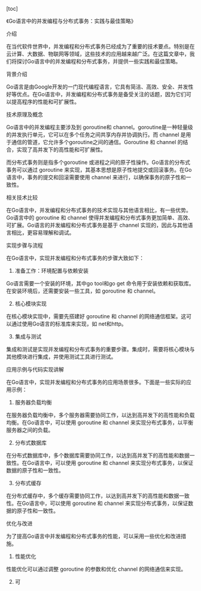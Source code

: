 
[toc]                    
                
                
《Go语言中的并发编程与分布式事务：实践与最佳策略》

介绍

在当代软件世界中，并发编程和分布式事务已经成为了重要的技术要点。特别是在云计算、大数据、物联网等领域，这些技术的应用越来越广泛。在这篇文章中，我们将探讨Go语言中的并发编程和分布式事务，并提供一些实践和最佳策略。

背景介绍

Go语言是由Google开发的一门现代编程语言，它具有简洁、高效、安全、并发性好等优点。在Go语言中，并发编程和分布式事务是备受关注的话题，因为它们可以提高程序的性能和可扩展性。

技术原理及概念

Go语言中的并发编程主要涉及到 goroutine和 channel。goroutine是一种轻量级的并发执行单元，它可以在多个任务之间共享内存并协调执行。而 channel 是用于通信的管道，它允许多个goroutine之间的通信。Goroutine 和 channel 的结合，实现了高并发下的高性能和可扩展性。

而分布式事务则是指多个goroutine 或进程之间的原子性操作。Go语言的分布式事务可以通过 goroutine 来实现，其基本思想是原子性地提交或回滚事务。在Go语言中，事务的提交和回滚需要使用 channel 来进行，以确保事务的原子性和一致性。

相关技术比较

在Go语言中，并发编程和分布式事务的技术实现与其他语言相比，有一些优势。Go语言中的 goroutine 和 channel 使得并发编程和分布式事务更加简单、高效、可扩展。Go语言的并发编程和分布式事务是基于 channel 实现的，因此与其他语言相比，更容易理解和调试。

实现步骤与流程

在Go语言中，实现并发编程和分布式事务的步骤大致如下：

1. 准备工作：环境配置与依赖安装

Go语言需要一个安装的环境，其中go tool和go get 命令用于安装依赖和获取库。在安装环境后，还需要安装一些工具，如 goroutine 和 channel。

2. 核心模块实现

在核心模块实现中，需要先搭建好 goroutine 和 channel 的网络通信框架。这可以通过使用Go语言的标准库来实现，如 net和http。

3. 集成与测试

集成和测试是实现并发编程和分布式事务的重要步骤。集成时，需要将核心模块与其他模块进行集成，并使用测试工具进行测试。

应用示例与代码实现讲解

在Go语言中，实现并发编程和分布式事务的应用场景很多。下面是一些实际的应用示例：

1. 服务器负载均衡

在服务器负载均衡中，多个服务器需要协同工作，以达到高并发下的高性能和负载均衡。在Go语言中，可以使用 goroutine 和 channel 来实现分布式事务，以平衡服务器之间的负载。

2. 分布式数据库

在分布式数据库中，多个数据库需要协同工作，以达到高并发下的高性能和数据一致性。在Go语言中，可以使用 goroutine 和 channel 来实现分布式事务，以保证数据的原子性和一致性。

3. 分布式缓存

在分布式缓存中，多个缓存需要协同工作，以达到高并发下的高性能和数据一致性。在Go语言中，可以使用 goroutine 和 channel 来实现分布式事务，以保证数据的原子性和一致性。

优化与改进

为了提高Go语言中并发编程和分布式事务的性能，可以采用一些优化和改进措施。

1. 性能优化

性能优化可以通过调整 goroutine 的参数和优化 channel 的网络通信来实现。

2. 可

